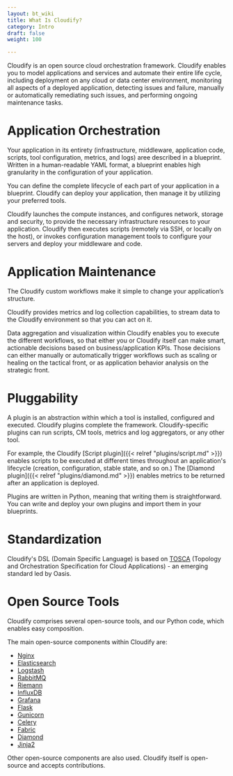 ```yaml
---
layout: bt_wiki
title: What Is Cloudify?
category: Intro
draft: false
weight: 100

---
```


Cloudify is an open source cloud orchestration framework. Cloudify enables you to model applications and services and automate their entire life cycle, including deployment on any cloud or data center environment, monitoring all aspects of a deployed application, detecting issues and failure, manually or automatically remediating such issues, and performing ongoing maintenance tasks.


# Application Orchestration

Your application in its entirety (infrastructure, middleware, application code, scripts, tool configuration, metrics, and logs) aree described in a blueprint. Written in a human-readable YAML format, a blueprint enables high granularity in the configuration of your application.

You can define the complete lifecycle of each part of your application in a blueprint. Cloudify can deploy your application, then manage it by utilizing your preferred tools.

Cloudify launches the compute instances, and configures network, storage and security, to provide the necessary infrastructure resources to your application. Cloudify then executes scripts (remotely via SSH, or locally on the host), or invokes configuration management tools to configure your servers and deploy your middleware and code.

# Application Maintenance

The Cloudify custom workflows make it simple to change your application’s structure.

Cloudify provides metrics and log collection capabilities, to stream data to the Cloudify environment so that you can act on it.

Data aggregation and visualization within Cloudify enables you to execute the different workflows, so that either you or Cloudify itself can make smart, actionable decisions based on business/application KPIs. Those decisions can either manually or automatically trigger workflows such as scaling or healing on the tactical front, or as application behavior analysis on the strategic front.


# Pluggability

A plugin is an abstraction within which a tool is installed, configured and executed. Cloudify plugins complete the framework. Cloudify-specific plugins can run scripts, CM tools, metrics and log aggregators, or any other tool.

For example, the Cloudify [Script plugin]({{< relref "plugins/script.md" >}}) enables scripts to be executed at different times throughout an application's lifecycle (creation, configuration, stable state, and so on.) The [Diamond plugin]({{< relref "plugins/diamond.md" >}}) enables metrics to be returned after an application is deployed.

Plugins are written in Python, meaning that writing them is straightforward. You can write and deploy your own plugins and import them in your blueprints.

# Standardization

Cloudify's DSL (Domain Specific Language) is based on [TOSCA](https://www.oasis-open.org/committees/tc_home.php?wg_abbrev=tosca) (Topology and Orchestration Specification for Cloud Applications) - an emerging standard led by Oasis.


# Open Source Tools

Cloudify comprises several open-source tools, and our Python code, which enables easy composition.

The main open-source components within Cloudify are:

* [Nginx](http://nginx.com/)
* [Elasticsearch](https://www.elastic.co/products/elasticsearch)
* [Logstash](https://www.elastic.co/products/logstash)
* [RabbitMQ](http://www.rabbitmq.com/)
* [Riemann](http://riemann.io/)
* [InfluxDB](http://influxdb.com/)
* [Grafana](http://grafana.org/)
* [Flask](http://flask.pocoo.org/)
* [Gunicorn](http://gunicorn.org/)
* [Celery](http://www.celeryproject.org/)
* [Fabric](http://www.fabfile.org/)
* [Diamond](http://diamond.readthedocs.io/)
* [Jinja2](http://jinja.pocoo.org/docs/dev/)

Other open-source components are also used. Cloudify itself is open-source and accepts contributions.
